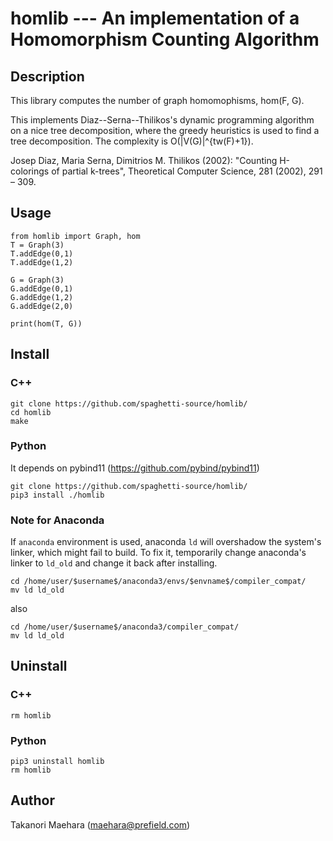 # homlib --- An implementation of a Homomorphism Counting Algorithm

## Description

This library computes the number of graph homomophisms, hom(F, G).


This implements Diaz--Serna--Thilikos's dynamic programming algorithm on a nice tree decomposition, where the greedy heuristics is used to find a tree decomposition. The complexity is O(|V(G)|^{tw(F)+1}).

Josep Diaz, Maria Serna, Dimitrios M. Thilikos (2002): "Counting H-colorings of partial k-trees", Theoretical Computer Science, 281 (2002), 291 – 309.

## Usage

````
from homlib import Graph, hom
T = Graph(3)
T.addEdge(0,1)
T.addEdge(1,2)

G = Graph(3)
G.addEdge(0,1)
G.addEdge(1,2)
G.addEdge(2,0)

print(hom(T, G))
````

## Install

### C++

````
git clone https://github.com/spaghetti-source/homlib/
cd homlib
make
````

### Python

It depends on pybind11 (https://github.com/pybind/pybind11)

````
git clone https://github.com/spaghetti-source/homlib/
pip3 install ./homlib
````

### Note for Anaconda

If `anaconda` environment is used, anaconda `ld` will 
overshadow the system's linker, which might fail to build.
To fix it, temporarily change anaconda's linker to `ld_old`
and change it back after installing.
```
cd /home/user/$username$/anaconda3/envs/$envname$/compiler_compat/
mv ld ld_old
```
also
```
cd /home/user/$username$/anaconda3/compiler_compat/
mv ld ld_old
```

## Uninstall

### C++

````
rm homlib
````

### Python

````
pip3 uninstall homlib
rm homlib
````

## Author

Takanori Maehara (maehara@prefield.com)
